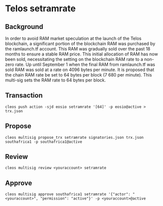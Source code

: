 # Telos setramrate

## Background

In order to avoid RAM market speculation at the launch of the Telos blockchain, a significant portion of the blockchain RAM was purchased by the ramlaunch.tf account. This RAM was gradually sold over the past 18 months to ensure a stable RAM price. This initial allocation of RAM has now been sold, necessitating the setting on the blockchain RAM rate to a non-zero rate. Up until September 1 when the final RAM from ramlaunch.tf was sold RAM was sold at a rate on 4096 bytes per minute. It is proposed that the chain RAM rate be set to 64 bytes per block (7 680 per minute). This multi-sig sets the RAM rate to 64 bytes per block.

## Transaction

```
cleos push action -sjd eosio setramrate '[64]' -p eosio@active > trx.json
```

## Propose

```
cleos multisig propose_trx setramrate signatories.json trx.json southafrica1 -p southafrica1@active
```

## Review

```
cleos multisig review <youraccount> setramrate
```

## Approve

```
cleos multisig approve southafrica1 setramrate '{"actor": "<youraccount>", "permission": "active"}' -p <youraccount>@active
```